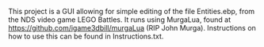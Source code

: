 This project is a GUI allowing for simple editing of the file Entities.ebp, from the NDS video game LEGO Battles. It runs using MurgaLua, found at https://github.com/igame3dbill/murgaLua (RIP John Murga). Instructions on how to use this can be found in Instructions.txt.
